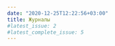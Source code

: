 ```yaml
---
date: "2020-12-25T12:22:56+03:00"
title: Журналы
#latest_issue: 2
#latest_complete_issue: 5
---
```

